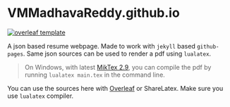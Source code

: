 # VMMadhavaReddy.github.io

[![overleaf template](https://img.shields.io/badge/overleaf--template-use-green.svg?style=flat)](https://www.overleaf.com/read/qjzfghmxhbpx)

A json based resume webpage. Made to work with `jekyll` based `github-pages`. Same json sources can be used to render a pdf using `lualatex`.

> On Windows, with latest [MikTex 2.9](https://miktex.org/download), you can compile the pdf by running `lualatex main.tex` in the command line.

You can use the sources here with [Overleaf](https://www.overleaf.com/read/qjzfghmxhbpx) or ShareLatex. Make sure you use `lualatex` compiler.
